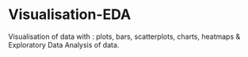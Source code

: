 # Visualisation-EDA
Visualisation of data with : plots, bars, scatterplots, charts, heatmaps &amp; Exploratory Data Analysis of data.
